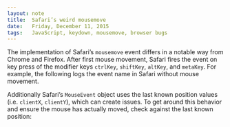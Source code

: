 ```yaml
---
layout: note
title:  Safari’s weird mousemove
date:   Friday, December 11, 2015
tags:   JavaScript, keydown, mousemove, browser bugs
---
```


The implementation of Safari’s `mousemove` event differs in a notable way from Chrome and Firefox. After first mouse movement, Safari fires the event on key press of the modifier keys `ctrlKey`, `shiftKey`, `altKey`, and `metaKey`. For example, the following logs the event name in Safari without mouse movement.

<div data-gist="1844cb88925eef8c75c5" data-file="1-log-mousemove.js"></div>

Additionally Safari’s `MouseEvent` object uses the last known position values (i.e. `clientX`, `clientY`), which can create issues. To get around this behavior and ensure the mouse has actually moved, check against the last known position:

<div data-gist="1844cb88925eef8c75c5" data-file="2-check-for-position-change.js"></div>
